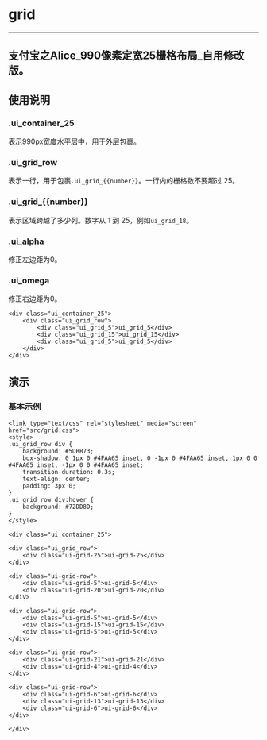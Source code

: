 # grid

---
支付宝之Alice_990像素定宽25栅格布局_自用修改版。
---

## 使用说明

### .ui_container_25
表示990px宽度水平居中，用于外层包裹。

### .ui_grid_row
表示一行，用于包裹`.ui_grid_{{number}}`。一行内的栅格数不要超过 25。

### .ui_grid_{{number}}
表示区域跨越了多少列。数字从 1 到 25，例如`ui_grid_18`。

### .ui_alpha
修正左边距为0。

### .ui_omega
修正右边距为0。

```
<div class="ui_container_25">
	<div class="ui_grid_row">
		<div class="ui_grid_5">ui_grid_5</div>
		<div class="ui_grid_15">ui_grid_15</div>
		<div class="ui_grid_5">ui_grid_5</div>
	</div>
</div>
```

## 演示

### 基本示例

````iframe:280
<link type="text/css" rel="stylesheet" media="screen" href="src/grid.css">
<style>
.ui_grid_row div {
    background: #5DBB73;
    box-shadow: 0 1px 0 #4FAA65 inset, 0 -1px 0 #4FAA65 inset, 1px 0 0 #4FAA65 inset, -1px 0 0 #4FAA65 inset;
    transition-duration: 0.3s;
    text-align: center;
    padding: 3px 0;
}
.ui_grid_row div:hover {
    background: #72DD8D;
}
</style>

<div class="ui_container_25">

<div class="ui_grid_row">
    <div class="ui-grid-25">ui-grid-25</div>
</div>

<div class="ui-grid-row">
    <div class="ui-grid-5">ui-grid-5</div>
    <div class="ui-grid-20">ui-grid-20</div>
</div>

<div class="ui-grid-row">
    <div class="ui-grid-5">ui-grid-5</div>
    <div class="ui-grid-15">ui-grid-15</div>
    <div class="ui-grid-5">ui-grid-5</div>
</div>

<div class="ui-grid-row">
    <div class="ui-grid-21">ui-grid-21</div>
    <div class="ui-grid-4">ui-grid-4</div>
</div>

<div class="ui-grid-row">
    <div class="ui-grid-6">ui-grid-6</div>
    <div class="ui-grid-13">ui-grid-13</div>
    <div class="ui-grid-6">ui-grid-6</div>    
</div>

</div>
````